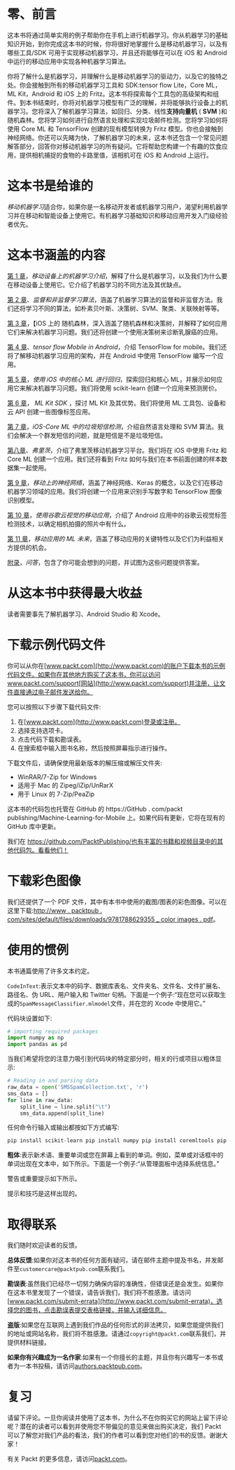 

# 零、前言

这本书将通过简单实用的例子帮助你在手机上进行机器学习。你从机器学习的基础知识开始，到你完成这本书的时候，你将很好地掌握什么是移动机器学习，以及有哪些工具/SDK 可用于实现移动机器学习，并且还将能够在可以在 iOS 和 Android 中运行的移动应用中实现各种机器学习算法。

你将了解什么是机器学习，并理解什么是移动机器学习的驱动力，以及它的独特之处。你会接触到所有的移动机器学习工具和 SDK:tensor flow Lite，Core ML，ML Kit，Android 和 iOS 上的 Fritz。这本书将探索每个工具包的高级架构和组件。到本书结束时，你将对机器学习模型有广泛的理解，并将能够执行设备上的机器学习。您将深入了解机器学习算法，如回归、分类、线性**支持向量机** ( **SVM** )和随机森林。您将学习如何进行自然语言处理和实现垃圾邮件检测。您将学习如何将使用 Core ML 和 TensorFlow 创建的现有模型转换为 Fritz 模型。你也会接触到神经网络。你还可以先睹为快，了解机器学习的未来，这本书还包含一个常见问题解答部分，回答你对移动机器学习的所有疑问。它将帮助您构建一个有趣的饮食应用，提供相机捕捉的食物的卡路里值，该相机可在 iOS 和 Android 上运行。



# 这本书是给谁的

*移动机器学习*适合你，如果你是一名移动开发者或机器学习用户，渴望利用机器学习并在移动和智能设备上使用它。有机器学习基础知识和移动应用开发入门级经验者优先。



# 这本书涵盖的内容

[第 1 章](51fcaf51-eb68-4493-afc2-0b02f1c1d50e.xhtml)，*移动设备上的机器学习介绍*，解释了什么是机器学习，以及我们为什么要在移动设备上使用它。它介绍了机器学习的不同方法及其优缺点。

[第 2 章](1b52495b-c6cb-4197-8fcd-a1e764c1f1c2.xhtml)、*监督和非监督学习算法*，涵盖了机器学习算法的监督和非监督方法。我们还将学习不同的算法，如朴素贝叶斯、决策树、SVM、聚类、关联映射等等。

[第 3 章](10656284-f170-420b-a35c-e11cf1f3d988.xhtml)，【iOS 上的 随机森林，深入涵盖了随机森林和决策树，并解释了如何应用它们来解决机器学习问题。我们还将创建一个使用决策树来诊断乳腺癌的应用。

[第 4 章](cb30489a-0fda-4d76-bf46-985510e6e7e7.xhtml)、*tensor flow Mobile in Android*，介绍 TensorFlow for mobile。我们还将了解移动机器学习应用的架构，并在 Android 中使用 TensorFlow 编写一个应用。

[第 5 章](0a746e5f-9c8f-4e35-b602-2dbe8636ae0b.xhtml)，*使用 iOS 中的核心 ML 进行回归*，探索回归和核心 ML，并展示如何应用它来解决机器学习问题。我们将使用 scikit-learn 创建一个应用来预测房价。

[第 6 章](6899f298-147d-4bf0-9d39-5e21219f9beb.xhtml)， *ML Kit SDK* ，探讨 ML Kit 及其优势。我们将使用 ML 工具包、设备和云 API 创建一些图像标签应用。

[第 7 章](4952fe35-af37-4e34-8973-a0e71d446d1e.xhtml)，*iOS-Core ML 中的垃圾短信检测*，介绍自然语言处理和 SVM 算法。我们会解决一个群发短信的问题，就是短信是不是垃圾短信。

[第八章](ad64b244-c7b9-4259-8ddc-00e5a836978f.xhtml)、*弗里茨*，介绍了弗里茨移动机器学习平台。我们将在 iOS 中使用 Fritz 和 Core ML 创建一个应用。我们还将看到 Fritz 如何与我们在本书前面创建的样本数据集一起使用。

[第 9 章](3e97f92b-a2d9-4618-9a3b-91552fa3fc3d.xhtml)，*移动上的神经网络*，涵盖了神经网络、Keras 的概念，以及它们在移动机器学习领域的应用。我们将创建一个应用来识别手写数字和 TensorFlow 图像识别模型。

[第 10 章](4b4eac9a-c1c7-4dc0-ac2c-d0e89c5e1eb6.xhtml)，*使用谷歌云视觉的移动应用*，介绍了 Android 应用中的谷歌云视觉标签检测技术，以确定相机拍摄的照片中有什么。

[第 11 章](d7ddae2d-9276-461e-9526-73448159e26b.xhtml)，*移动应用的 ML 未来*，涵盖了移动应用的关键特性以及它们为利益相关方提供的机会。

[附录](ac0c3c5a-9233-471c-b778-46fdfb8808f3.xhtml)，*问答*，包含了你可能会想到的问题，并试图为这些问题提供答案。



# 从这本书中获得最大收益

读者需要事先了解机器学习、Android Studio 和 Xcode。



# 下载示例代码文件

你可以从你在[www.packt.com](http://www.packt.com)的账户下载本书的示例代码文件。如果你在其他地方购买了这本书，你可以访问 www.packt.com/support[网站](http://www.packt.com/support)并注册，让文件直接通过电子邮件发送给你。

您可以按照以下步骤下载代码文件:

1.  在[www.packt.com](http://www.packt.com)登录或注册。
2.  选择支持选项卡。
3.  点击代码下载和勘误表。
4.  在搜索框中输入图书名称，然后按照屏幕指示进行操作。

下载文件后，请确保使用最新版本的解压缩或解压文件夹:

*   WinRAR/7-Zip for Windows
*   适用于 Mac 的 Zipeg/iZip/UnRarX
*   用于 Linux 的 7-Zip/PeaZip

这本书的代码包也托管在 GitHub 的 https://GitHub . com/packt publishing/Machine-Learning-for-Mobile 上。如果代码有更新，它将在现有的 GitHub 库中更新。

我们在 https://github.com/PacktPublishing/也有丰富的书籍和视频目录中的其他代码包。看看他们！



# 下载彩色图像

我们还提供了一个 PDF 文件，其中有本书中使用的截图/图表的彩色图像。可以在这里下载:[http://www . packtpub . com/sites/default/files/downloads/9781788629355 _ color images . pdf](http://www.packtpub.com/sites/default/files/downloads/9781788629355_ColorImages.pdf)。



# 使用的惯例

本书通篇使用了许多文本约定。

`CodeInText`:表示文本中的码字、数据库表名、文件夹名、文件名、文件扩展名、路径名、伪 URL、用户输入和 Twitter 句柄。下面是一个例子:“现在您可以获取生成的`SpamMessageClassifier.mlmodel`文件，并在您的 Xcode 中使用它。”

代码块设置如下:

```py
# importing required packages
import numpy as np
import pandas as pd
```

当我们希望将您的注意力吸引到代码块的特定部分时，相关的行或项目以粗体显示:

```py
# Reading in and parsing data
raw_data = open('SMSSpamCollection.txt', 'r')
sms_data = []
for line in raw_data:
    split_line = line.split("\t")
    sms_data.append(split_line)
```

任何命令行输入或输出都按如下方式编写:

```py
pip install scikit-learn pip install numpy pip install coremltools pip install pandas
```

**粗体**:表示新术语、重要单词或您在屏幕上看到的单词。例如，菜单或对话框中的单词出现在文本中，如下所示。下面是一个例子:“从管理面板中选择系统信息。”

警告或重要提示如下所示。

提示和技巧是这样出现的。



# 取得联系

我们随时欢迎读者的反馈。

**总体反馈**:如果你对这本书的任何方面有疑问，请在邮件主题中提及书名，并发邮件至`customercare@packtpub.com`联系我们。

**勘误表**:虽然我们已经尽一切努力确保内容的准确性，但错误还是会发生。如果你在这本书里发现了一个错误，请告诉我们，我们将不胜感激。请访问[www.packt.com/submit-errata](http://www.packt.com/submit-errata)，选择您的图书，点击勘误表提交表格链接，并输入详细信息。

**盗版**:如果您在互联网上遇到我们作品的任何形式的非法拷贝，如果您能提供我们的地址或网站名称，我们将不胜感激。请通过`copyright@packt.com`联系我们，并提供材料链接。

**如果你有兴趣成为一名作家**:如果有一个你擅长的主题，并且你有兴趣写一本书或者为一本书投稿，请访问[authors.packtpub.com](http://authors.packtpub.com/)。



# 复习

请留下评论。一旦你阅读并使用了这本书，为什么不在你购买它的网站上留下评论呢？潜在的读者可以看到并使用您不带偏见的意见来做出购买决定，我们 Packt 可以了解您对我们产品的看法，我们的作者可以看到您对他们的书的反馈。谢谢大家！

有关 Packt 的更多信息，请访问[packt.com](http://www.packt.com/)。